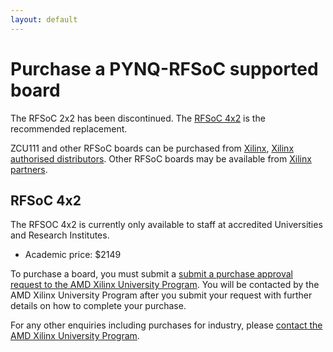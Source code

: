 ```yaml
---
layout: default
---
```


# Purchase a PYNQ-RFSoC supported board

The RFSoC 2x2 has been discontinued. The [RFSoC 4x2](rfsoc_4x2_overview.html) is the recommended replacement. 

ZCU111 and other RFSoC boards can be purchased from [Xilinx](https://www.xilinx.com/products/boards-and-kits/zcu111.html), [Xilinx authorised distributors](https://www.xilinx.com/about/contact/locations.html?preSelect=Authorized%20Distributors#authorizedDistributors). Other RFSoC boards may be available from [Xilinx partners](https://www.xilinx.com/xilinx-partner-program.html). 

## RFSoC 4x2 

The RFSOC 4x2 is currently only available to staff at accredited Universities and Research Institutes. 

* Academic price: $2149

To purchase a board, you must submit a [submit a purchase approval request to the AMD Xilinx University Program](https://www.xilinx.com/support/university/xup-boards/RFSoC4x2.html#Purchasing_at_academic_price). You will be contacted by the AMD Xilinx University Program after you submit your request with further details on how to complete your purchase.

For any other enquiries including purchases for industry, please [contact the AMD Xilinx University Program](mailto:xup@xilinx.com).